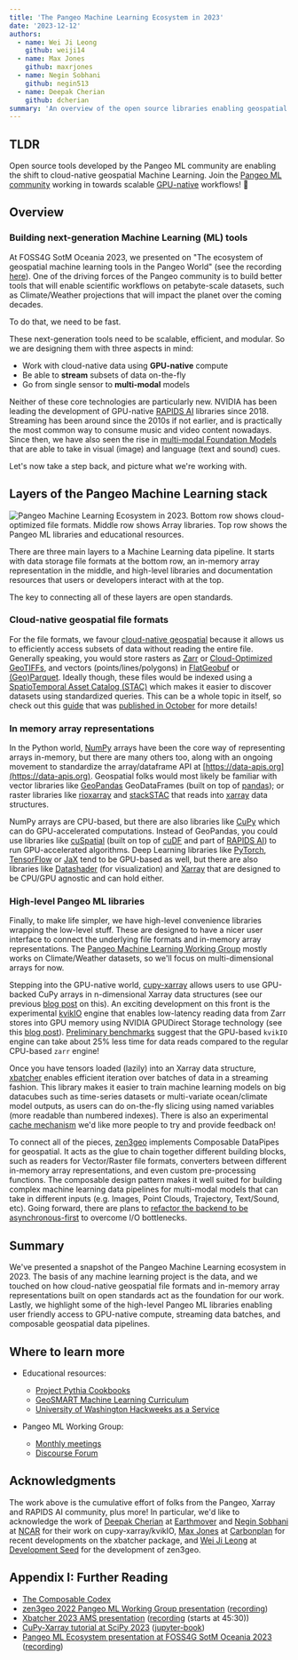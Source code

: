 ```yaml
---
title: 'The Pangeo Machine Learning Ecosystem in 2023'
date: '2023-12-12'
authors:
  - name: Wei Ji Leong
    github: weiji14
  - name: Max Jones
    github: maxrjones
  - name: Negin Sobhani
    github: negin513
  - name: Deepak Cherian
    github: dcherian
summary: 'An overview of the open source libraries enabling geospatial machine learning in the Pangeo community.'
---
```


## TLDR

Open source tools developed by the Pangeo ML community are enabling the shift to cloud-native geospatial Machine Learning.
Join the [Pangeo ML community](https://pangeo.io/meeting-notes.html#working-group-meetings) working in towards scalable [GPU-native](./xarray-kvikio) workflows! 🚀

## Overview

### Building next-generation Machine Learning (ML) tools

At FOSS4G SotM Oceania 2023, we presented on "The ecosystem of geospatial machine learning tools in the Pangeo World" (see the recording [here](https://www.youtube.com/watch?v=X2LBuUfSo5Q)).
One of the driving forces of the Pangeo community is to build better tools that will enable scientific workflows on petabyte-scale datasets, such as Climate/Weather projections that will impact the planet over the coming decades.

To do that, we need to be fast.

These next-generation tools need to be scalable, efficient, and modular.
So we are designing them with three aspects in mind:

- Work with cloud-native data using **GPU-native** compute
- Be able to **stream** subsets of data on-the-fly
- Go from single sensor to **multi-modal** models

Neither of these core technologies are particularly new.
NVIDIA has been leading the development of GPU-native [RAPIDS AI](https://rapids.ai) libraries since 2018.
Streaming has been around since the 2010s if not earlier, and is practically the most common way to consume music and video content nowadays.
Since then, we have also seen the rise in [multi-modal Foundation Models](https://doi.org/10.48550/arXiv.2309.10020) that are able to take in visual (image) and language (text and sound) cues.

Let's now take a step back, and picture what we're working with.

## Layers of the Pangeo Machine Learning stack

![Pangeo Machine Learning Ecosystem in 2023. Bottom row shows cloud-optimized file formats. Middle row shows Array libraries. Top row shows the Pangeo ML libraries and educational resources.](https://github.com/weiji14/foss4g2023oceania/releases/download/v0.9.0/pangeo_ml_ecosystem.png)

There are three main layers to a Machine Learning data pipeline.
It starts with data storage file formats at the bottom row, an in-memory array representation in the middle, and high-level libraries and documentation resources that users or developers interact with at the top.

The key to connecting all of these layers are open standards.

### Cloud-native geospatial file formats

For the file formats, we favour [cloud-native geospatial](https://www.ogc.org/ogc-topics/cloud-native-geospatial) because it allows us to efficiently access subsets of data without reading the entire file.
Generally speaking, you would store rasters as [Zarr](https://zarr.dev) or [Cloud-Optimized GeoTIFFs](https://www.cogeo.org), and vectors (points/lines/polygons) in [FlatGeobuf](https://flatgeobuf.org) or [(Geo)Parquet](https://geoparquet.org).
Ideally though, these files would be indexed using a [SpatioTemporal Asset Catalog (STAC)](https://stacspec.org) which makes it easier to discover datasets using standardized queries.
This can be a whole topic in itself, so check out this [guide](https://guide.cloudnativegeo.org) that was [published in October](https://cloudnativegeo.org/blog/2023/10/introducing-the-cloud-optimized-geospatial-formats-guide) for more details!

### In memory array representations

In the Python world, [NumPy](https://numpy.org) arrays have been the core way of representing arrays in-memory, but there are many others too, along with an ongoing movement to standardize the array/dataframe API at [https://data-apis.org](https://data-apis.org).
Geospatial folks would most likely be familiar with vector libraries like [GeoPandas](https://geopandas.org) GeoDataFrames (built on top of [pandas](https://pandas.pydata.org)); or raster libraries like [rioxarray](https://corteva.github.io/rioxarray) and [stackSTAC](https://stackstac.readthedocs.io) that reads into [xarray](https://xarray.dev) data structures.

NumPy arrays are CPU-based, but there are also libraries like [CuPy](https://cupy.dev) which can do GPU-accelerated computations.
Instead of GeoPandas, you could use libraries like [cuSpatial](https://docs.rapids.ai/api/cuspatial) (built on top of [cuDF](https://docs.rapids.ai/api/cudf) and part of [RAPIDS AI](https://rapids.ai)) to run GPU-accelerated algorithms.
Deep Learning libraries like [PyTorch](https://pytorch.org/docs), [TensorFlow](https://www.tensorflow.org) or [JaX](https://jax.readthedocs.io) tend to be GPU-based as well, but there are also libraries like [Datashader](https://datashader.org) (for visualization) and [Xarray](https://xarray.dev) that are designed to be CPU/GPU agnostic and can hold either.

### High-level Pangeo ML libraries

Finally, to make life simpler, we have high-level convenience libraries wrapping the low-level stuff.
These are designed to have a nicer user interface to connect the underlying file formats and in-memory array representations.
The [Pangeo Machine Learning Working Group](https://pangeo.io/meeting-notes.html#working-group-meetings) mostly works on Climate/Weather datasets, so we'll focus on multi-dimensional arrays for now.

Stepping into the GPU-native world, [cupy-xarray](https://cupy-xarray.readthedocs.io) allows users to use GPU-backed CuPy arrays in n-dimensional Xarray data structures (see our previous [blog post](./cupy-tutorial) on this).
An exciting development on this front is the experimental [kvikIO](https://github.com/rapidsai/kvikio) engine that enables low-latency reading data from Zarr stores into GPU memory using NVIDIA GPUDirect Storage technology (see this [blog post](./xarray-kvikio)).
[Preliminary benchmarks](https://github.com/zarr-developers/zarr-benchmark/discussions/14) suggest that the GPU-based `kvikIO` engine can take about 25% less time for data reads compared to the regular CPU-based `zarr` engine!

Once you have tensors loaded (lazily) into an Xarray data structure, [xbatcher](https://xbatcher.readthedocs.io) enables efficient iteration over batches of data in a streaming fashion.
This library makes it easier to train machine learning models on big datacubes such as time-series datasets or multi-variate ocean/climate model outputs, as users can do on-the-fly slicing using named variables (more readable than numbered indexes).
There is also an experimental [cache mechanism](https://github.com/xarray-contrib/xbatcher/pull/167) we'd like more people to try and provide feedback on!

To connect all of the pieces, [zen3geo](https://zen3geo.readthedocs.io) implements Composable DataPipes for geospatial.
It acts as the glue to chain together different building blocks, such as readers for Vector/Raster file formats, converters between different in-memory array representations, and even custom pre-processing functions.
The composable design pattern makes it well suited for building complex machine learning data pipelines for multi-modal models that can take in different inputs (e.g. Images, Point Clouds, Trajectory, Text/Sound, etc).
Going forward, there are plans to [refactor the backend to be asynchronous-first](https://github.com/weiji14/zen3geo/discussions/117) to overcome I/O bottlenecks.

## Summary

We've presented a snapshot of the Pangeo Machine Learning ecosystem in 2023.
The basis of any machine learning project is the data, and we touched on how cloud-native geospatial file formats and in-memory array representations built on open standards act as the foundation for our work.
Lastly, we highlight some of the high-level Pangeo ML libraries enabling user friendly access to GPU-native compute, streaming data batches, and composable geospatial data pipelines.

## Where to learn more

- Educational resources:

  - [Project Pythia Cookbooks](https://cookbooks.projectpythia.org)
  - [GeoSMART Machine Learning Curriculum](https://geo-smart.github.io/mlgeo-book)
  - [University of Washington Hackweeks as a Service](https://guidebook.hackweek.io)

- Pangeo ML Working Group:

  - [Monthly meetings](https://pangeo.io/meeting-notes.html#working-group-meetings)
  - [Discourse Forum](https://discourse.pangeo.io/tag/machine-learning)

## Acknowledgments

The work above is the cumulative effort of folks from the Pangeo, Xarray and RAPIDS AI community, plus more!
In particular, we'd like to acknowledge the work of [Deepak Cherian](https://github.com/dcherian) at [Earthmover](https://earthmover.io) and [Negin Sobhani](https://github.com/negin513) at [NCAR](https://ncar.ucar.edu) for their work on cupy-xarray/kvikIO,
[Max Jones](https://github.com/maxrjones) at [Carbonplan](https://carbonplan.org) for recent developments on the xbatcher package,
and [Wei Ji Leong](https://github.com/weiji14) at [Development Seed](https://developmentseed.org) for the development of zen3geo.

## Appendix I: Further Reading

- [The Composable Codex](https://voltrondata.com/codex)
- [zen3geo 2022 Pangeo ML Working Group presentation](https://discourse.pangeo.io/t/monday-november-07-2022-machine-learning-working-group-presentation-zen3geo-guiding-earth-observation-data-on-its-path-to-enlightenment-by-wei-ji-leong/2883) ([recording](https://www.youtube.com/watch?v=8uhOtQUTuDg))
- [Xbatcher 2023 AMS presentation](https://doi.org/10.6084/m9.figshare.22264072.v1) ([recording](https://ams.confex.com/recording/ams/103ANNUAL/mp4/CGNTFL54WCL/67cfb841cba94216ff99f1eb15286ba2/session63444_5.mp4) (starts at 45:30))
- [CuPy-Xarray tutorial at SciPy 2023](https://doi.org/10.5281/zenodo.8247471) ([jupyter-book](https://negin513.github.io/cupy-xarray-tutorials/README.html))
- [Pangeo ML Ecosystem presentation at FOSS4G SotM Oceania 2023](https://github.com/weiji14/foss4g2023oceania) ([recording](https://www.youtube.com/watch?v=X2LBuUfSo5Q))
